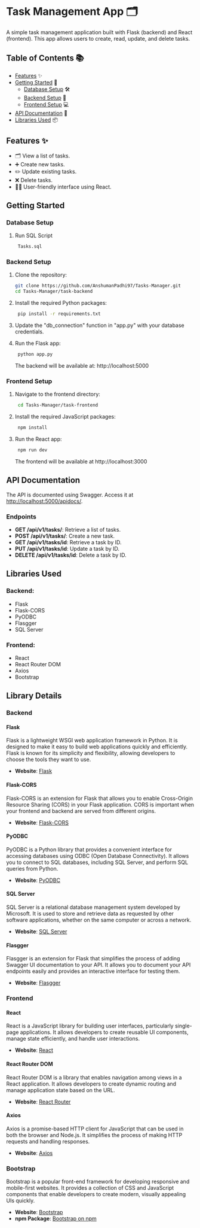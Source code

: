 # Task Management App 🗂️

A simple task management application built with Flask (backend) and React (frontend). This app allows users to create, read, update, and delete tasks.

## Table of Contents 📚

- [Features](#features) ✨
- [Getting Started](#getting-started) 🚀
  - [Database Setup](#database-setup) 🛠️
  - [Backend Setup](#backend-setup) 🔧
  - [Frontend Setup](#frontend-setup) 💻
- [API Documentation](#api-documentation) 📖
- [Libraries Used](#libraries-used) 📦

## Features ✨

- 🗂️ View a list of tasks.
- ➕ Create new tasks.
- ✏️ Update existing tasks.
- ❌ Delete tasks.
- 👩‍💻 User-friendly interface using React.

## Getting Started

### Database Setup

1. Run SQL Script
   
   ```bash
    Tasks.sql
   ```

### Backend Setup

1. Clone the repository:

   ```bash
   git clone https://github.com/AnshumanPadhi97/Tasks-Manager.git
   cd Tasks-Manager/task-backend
   ```

2. Install the required Python packages:

   ```bash
    pip install -r requirements.txt
   ```

3. Update the "db_connection" function in "app.py" with your database credentials.

4. Run the Flask app:

   ```bash
    python app.py
   ```

   The backend will be available at: http://localhost:5000

### Frontend Setup

1. Navigate to the frontend directory:

   ```bash
    cd Tasks-Manager/task-frontend
   ```

2. Install the required JavaScript packages:

   ```bash
    npm install
   ```

3. Run the React app:

   ```bash
    npm run dev
   ```

   The frontend will be available at http://localhost:3000

## API Documentation

The API is documented using Swagger. Access it at [http://localhost:5000/apidocs/](http://localhost:5000/apidocs/).

### Endpoints

- **GET /api/v1/tasks/**: Retrieve a list of tasks.
- **POST /api/v1/tasks/**: Create a new task.
- **GET /api/v1/tasks/id**: Retrieve a task by ID.
- **PUT /api/v1/tasks/id**: Update a task by ID.
- **DELETE /api/v1/tasks/id**: Delete a task by ID.

## Libraries Used

### Backend:

- Flask
- Flask-CORS
- PyODBC
- Flasgger
- SQL Server

### Frontend:

- React
- React Router DOM
- Axios
- Bootstrap

## Library Details

### Backend

#### Flask

Flask is a lightweight WSGI web application framework in Python. It is designed to make it easy to build web applications quickly and efficiently. Flask is known for its simplicity and flexibility, allowing developers to choose the tools they want to use.

- **Website**: [Flask](https://flask.palletsprojects.com/)

#### Flask-CORS

Flask-CORS is an extension for Flask that allows you to enable Cross-Origin Resource Sharing (CORS) in your Flask application. CORS is important when your frontend and backend are served from different origins.

- **Website**: [Flask-CORS](https://flask-cors.readthedocs.io/en/latest/)

#### PyODBC

PyODBC is a Python library that provides a convenient interface for accessing databases using ODBC (Open Database Connectivity). It allows you to connect to SQL databases, including SQL Server, and perform SQL queries from Python.

- **Website**: [PyODBC](https://github.com/mkleehammer/pyodbc)

#### SQL Server

SQL Server is a relational database management system developed by Microsoft. It is used to store and retrieve data as requested by other software applications, whether on the same computer or across a network.

- **Website**: [SQL Server](https://www.microsoft.com/en-us/sql-server/sql-server-downloads)

#### Flasgger

Flasgger is an extension for Flask that simplifies the process of adding Swagger UI documentation to your API. It allows you to document your API endpoints easily and provides an interactive interface for testing them.

- **Website**: [Flasgger](https://github.com/flasgger/flasgger)

### Frontend

#### React

React is a JavaScript library for building user interfaces, particularly single-page applications. It allows developers to create reusable UI components, manage state efficiently, and handle user interactions.

- **Website**: [React](https://reactjs.org/)

#### React Router DOM

React Router DOM is a library that enables navigation among views in a React application. It allows developers to create dynamic routing and manage application state based on the URL.

- **Website**: [React Router](https://reactrouter.com/)

#### Axios

Axios is a promise-based HTTP client for JavaScript that can be used in both the browser and Node.js. It simplifies the process of making HTTP requests and handling responses.

- **Website**: [Axios](https://axios-http.com/)

### Bootstrap

Bootstrap is a popular front-end framework for developing responsive and mobile-first websites. It provides a collection of CSS and JavaScript components that enable developers to create modern, visually appealing UIs quickly.

- **Website**: [Bootstrap](https://getbootstrap.com/)
- **npm Package**: [Bootstrap on npm](https://www.npmjs.com/package/bootstrap)
